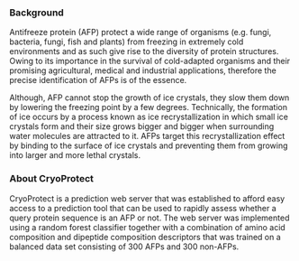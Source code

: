 ### Background
Antifreeze protein (AFP) protect a wide range of organisms (e.g. fungi, bacteria, fungi, fish and plants) from freezing in extremely cold environments and as such give rise to the diversity of protein structures. Owing to its importance in the survival of cold-adapted organisms and their promising agricultural, medical and industrial applications, therefore the precise identification of AFPs is of the essence.

Although, AFP cannot stop the growth of ice crystals, they slow them down by lowering the freezing point by a few degrees. Technically, the formation of ice occurs by a process known as ice recrystallization in which small ice crystals form and their size grows bigger and bigger when surrounding water molecules are attracted to it. AFPs target this recrystallization effect by binding to the surface of ice crystals and preventing them from growing into larger and more lethal crystals.

### About CryoProtect
CryoProtect is a prediction web server that was established to afford easy access to a prediction tool that can be used to rapidly assess whether a query protein sequence is an AFP or not. The web server was implemented using a random forest classifier together with a combination of amino acid composition and dipeptide composition descriptors that was trained on a balanced data set consisting of 300 AFPs and 300 non-AFPs.




